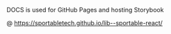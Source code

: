 DOCS is used for GitHub Pages and hosting Storybook

@ https://sportabletech.github.io/lib--sportable-react/